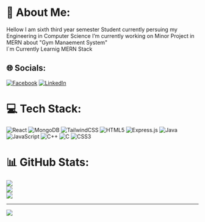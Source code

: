 # 💫 About Me:
Hellow I am sixth  third year semester Student currently persuing my Engineering in Computer Science 
I’m currently working on Minor Project in MERN about "Gym Manaement System"<br>
I`m Currently  Learnig MERN Stack 


## 🌐 Socials:
[![Facebook](https://img.shields.io/badge/Facebook-%231877F2.svg?logo=Facebook&logoColor=white)](https://facebook.com/awasthiyogesh) [![LinkedIn](https://img.shields.io/badge/LinkedIn-%230077B5.svg?logo=linkedin&logoColor=white)](https://linkedin.com/in/yogesh-awasthi/) 

# 💻 Tech Stack:
![React](https://img.shields.io/badge/react-%2320232a.svg?style=for-the-badge&logo=react&logoColor=%2361DAFB) ![MongoDB](https://img.shields.io/badge/MongoDB-%234ea94b.svg?style=for-the-badge&logo=mongodb&logoColor=white) ![TailwindCSS](https://img.shields.io/badge/tailwindcss-%2338B2AC.svg?style=for-the-badge&logo=tailwind-css&logoColor=white) ![HTML5](https://img.shields.io/badge/html5-%23E34F26.svg?style=for-the-badge&logo=html5&logoColor=white) ![Express.js](https://img.shields.io/badge/express.js-%23404d59.svg?style=for-the-badge&logo=express&logoColor=%2361DAFB) ![Java](https://img.shields.io/badge/java-%23ED8B00.svg?style=for-the-badge&logo=openjdk&logoColor=white) ![JavaScript](https://img.shields.io/badge/javascript-%23323330.svg?style=for-the-badge&logo=javascript&logoColor=%23F7DF1E) ![C++](https://img.shields.io/badge/c++-%2300599C.svg?style=for-the-badge&logo=c%2B%2B&logoColor=white) ![C](https://img.shields.io/badge/c-%2300599C.svg?style=for-the-badge&logo=c&logoColor=white)  ![CSS3](https://img.shields.io/badge/css3-%231572B6.svg?style=for-the-badge&logo=css3&logoColor=white) 
# 📊 GitHub Stats:
![](https://github-readme-stats.vercel.app/api?username=yogeshawasthi&theme=dark&hide_border=false&include_all_commits=false&count_private=false)<br/>
![](https://nirzak-streak-stats.vercel.app/?user=yogeshawasthi&theme=dark&hide_border=false)<br/>
![](https://github-readme-stats.vercel.app/api/top-langs/?username=yogeshawasthi&theme=dark&hide_border=false&include_all_commits=false&count_private=false&layout=compact)

---
[![](https://visitcount.itsvg.in/api?id=yogeshawasthi&icon=0&color=0)](https://visitcount.itsvg.in)

<!-- Proudly created with GPRM ( https://gprm.itsvg.in ) -->
